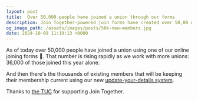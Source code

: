 ```yaml
---
layout: post
title:  Over 50,000 people have joined a union through our forms
description: Join Together-powered join forms have created over 50,00 new union members, with 36,000 this year alone!
og_image_path: /assets/images/posts/50k-new-members.jpg
date: 2024-10-09 11:19:13 +0000
---
```


As of today over 50,000 people have joined a union using one of our online joining forms 🎉. That number is rising
rapidly as we work with more unions: 36,000 of those joined this year alone.

And then there's the thousands of existing members that will be keeping their membership current using our new [update-your-details system](/post/2024-08-27-updating-member-details/).

Thanks to [the TUC](https://www.tuc.org.uk) for supporting Join Together.

